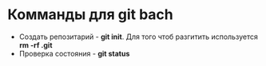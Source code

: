 # Комманды для git bach
* Создать репозитарий - **git init**. Для того чтоб разгитить используется **rm -rf .git**
* Проверка состояния - **git status**


